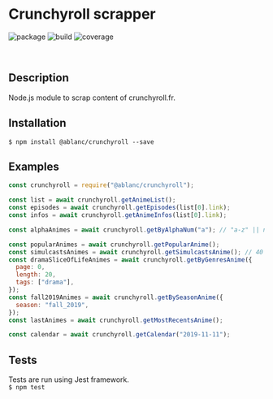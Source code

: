 # Crunchyroll scrapper

![package](https://img.shields.io/npm/v/@ablanc/crunchyroll)
![build](https://img.shields.io/circleci/build/github/adblanc/crunchyroll)
![coverage](https://img.shields.io/coveralls/github/adblanc/crunchyroll)

<br/>

## Description

Node.js module to scrap content of crunchyroll.fr.

## Installation

`$ npm install @ablanc/crunchyroll --save`

## Examples

```javascript
const crunchyroll = require("@ablanc/crunchyroll");

const list = await crunchyroll.getAnimeList();
const episodes = await crunchyroll.getEpisodes(list[0].link);
const infos = await crunchyroll.getAnimeInfos(list[0].link);

const alphaAnimes = await crunchyroll.getByAlphaNum("a"); // "a-z" || numeric

const popularAnimes = await crunchyroll.getPopularAnime();
const simulcastsAnimes = await crunchyroll.getSimulcastsAnime(); // 40 is the limit tho so > 40 will still return at most 40 animes.
const dramaSliceOfLifeAnimes = await crunchyroll.getByGenresAnime({
  page: 0,
  length: 20,
  tags: ["drama"],
});
const fall2019Animes = await crunchyroll.getBySeasonAnime({
  season: "fall_2019",
});
const lastAnimes = await crunchyroll.getMostRecentsAnime();

const calendar = await crunchyroll.getCalendar("2019-11-11");
```

## Tests

Tests are run using Jest framework. <br/>
`$ npm test`
